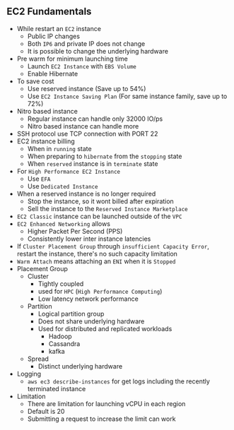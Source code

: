 ## EC2 Fundamentals

- While restart an `EC2` instance
  - Public IP changes
  - Both `IP6` and private IP does not change
  - It is possible to change the underlying hardware
- Pre warm for minimum launching time
  - Launch `EC2 Instance` with `EBS Volume`
  - Enable Hibernate
- To save cost
  - Use reserved instance (Save up to 54%)
  - Use `EC2 Instance Saving Plan` (For same instance family, save up to 72%)
- Nitro based instance
  - Regular instance can handle only 32000 IO/ps
  - Nitro based instance can handle more
- SSH protocol use TCP connection with PORT 22
- EC2 instance billing
  - When in `running` state
  - When preparing to `hibernate` from the `stopping` state
  - When `reserved` instance is in `terminate` state
- For `High Performance EC2 Instance`
  - Use `EFA`
  - Use `Dedicated Instance`
- When a reserved instance is no longer required
  - Stop the instance, so it wont billed after expiration
  - Sell the instance to the `Reserved Instance Marketplace`
- `EC2 Classic` instance can be launched outside of the `VPC`
- `EC2 Enhanced Networking` allows
  - Higher Packet Per Second (PPS)
  - Consistently lower inter instance latencies
- If `Cluster Placement Group` through `insufficient Capacity Error`, restart the instance, there's no such capacity limitation
- `Warm Attach` means attaching an `ENI` when it is `Stopped`
- Placement Group
  - Cluster
    - Tightly coupled
    - used for `HPC` (`High Performance Computing`)
    - Low latency network performance
  - Partition
    - Logical partition group
    - Does not share underlying hardware
    - Used for distributed and replicated workloads
      - Hadoop
      - Cassandra
      - kafka
  - Spread
    - Distinct underlying hardware
- Logging
  - `aws ec3 describe-instances` for get logs including the recently terminated instance
- Limitation
  - There are limitation for launching vCPU in each region
  - Default is 20
  - Submitting a request to increase the limit can work
